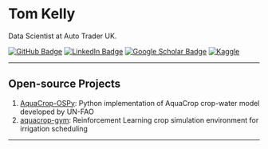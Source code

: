 
<!--
**thomasdkelly/thomasdkelly** is a ✨ _special_ ✨ repository because its `README.md` (this file) appears on your GitHub profile.

Here are some ideas to get you started:

- 🔭 I’m currently working on ...
- 🌱 I’m currently learning ...
- 👯 I’m looking to collaborate on ...
- 🤔 I’m looking for help with ...
- 💬 Ask me about ...
- 📫 How to reach me: ...
- 😄 Pronouns: ...
- ⚡ Fun fact: ...
-->

# Tom Kelly

  
  
Data Scientist at Auto Trader UK.

[![GitHub Badge](https://img.shields.io/badge/GitHub-100000?style=flat&logo=github&logoColor=white)](https://github.com/thomasdkelly)
[![LinkedIn Badge](https://img.shields.io/badge/LinkedIn-0077B5?style=flat&logo=linkedin&logoColor=white)](https://www.linkedin.com/in/thomasdkelly2/)
[![Google Scholar Badge](https://img.shields.io/badge/Google-Scholar-lightgrey)](https://scholar.google.com/citations?user=qnG7ndsAAAAJ&hl=en&oi=sra)
[![Kaggle](https://img.shields.io/badge/Kaggle-035a7d?style=flat&logo=kaggle&logoColor=white)](https://www.kaggle.com/tomkelly0)

---

## Open-source Projects

1. [AquaCrop-OSPy](https://github.com/aquacropos/aquacrop): Python implementation of AquaCrop crop-water model developed by UN-FAO
2. [aquacrop-gym](https://github.com/aquacropos/aquacrop-gym): Reinforcement Learning crop simulation environment for irrigation scheduling

---
